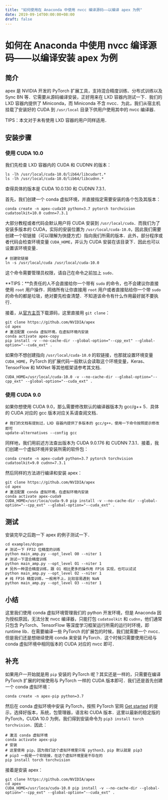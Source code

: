```yaml
---
title: "如何使用在 Anaconda 中使用 nvcc 编译源码——以编译 apex 为例"
date: 2019-09-14T00:00:00+08:00
draft: false
---
```


# 如何在 Anaconda 中使用 nvcc 编译源码——以编译安装 apex 为例

## 简介

apex 是 NVIDIA 开发的 PyTorch 扩展工具，支持混合精度训练、分布式训练以及 Sync BN 等．它需要从源码编译安装，正好用来在 LXD 容器内测试一下．我们的 LXD 容器内提供了 Miniconda，而 Miniconda 不含 nvcc．为此，我们从宿主机挂载了安装好的 CUDA 到 `/usr/local` 目录下供用户使用其中的 nvcc 编译器．

TIPS：本文对于未有使用 LXD 容器的用户同样适用．

## 安装步骤

### 使用 CUDA 10.0

我们先检查 LXD 容器内的 CUDA 和 CUDNN 的版本：

```shell
ls -lh /usr/local/cuda-10.0/lib64/libcudart.*
ls -lh /usr/local/cuda-10.0/lib64/libcudnn.*
```

查得具体的版本是 CUDA 10.0.130 和 CUDNN 7.3.1．

首先，我们创建一个 conda 虚拟环境，并直接指定需要安装的各个包及其版本：

```shell
conda create -n apex-cuda10 python=3.7 pytorch torchvision cudatoolkit=10.0 cudnn=7.3.1
```

大部分教程或者代码会默认用户将 CUDA 安装到 `/usr/local/cuda`．而我们为了安装多版本的 CUDA，实际的安装位置为 `/usr/local/cuda-10.0`，因此我们需要创建一个软链接（可以理解为快捷方式）指向我们所需的版本．此外，部分程序或者代码会检查环境变量 `CUDA_HOME`，并认为 CUDA 安装在该目录下．因此也可以设置该环境变量．

```shell
# 创建软链接
ln -s /usr/local/cuda /usr/local/cuda-10.0
```

这个命令需要管理员权限，请自己在命令之前加上 `sudo`．

**TIPS：**负责任的人不会直接给你一个带有 `sudo` 的命令，也不会建议你直接使用 `root` 用户操作．网络所有让你直接用 `root` 用户或者直接贴给你一个带 `sudo` 的命令的都是垃圾，绝对要先检查清楚．不知道该命令有什么作用最好就不要执行．

接着，从[官方主页](https://github.com/NVIDIA/apex)下载源码，这里直接用 `git clone`：

```shell
git clone https://github.com/NVIDIA/apex
cd apex
# 激活配置 conda 虚拟环境，在虚拟环境内安装
conda activate apex-copy
pip install -v --no-cache-dir --global-option="--cpp_ext" --global-option="--cuda_ext" .
```

如果你不想创建指向 `/usr/local/cuda-10.0` 的软链接，也那就设置环境变量 `CUDA_HOME`，PyTorch 的扩展代码一般默认会读取这个环境变量，Keras、TensorFlow 和 MXNet 等其他框架请参考其文档．

```shell
CUDA_HOME=/usr/local/cuda-10.0 -v --no-cache-dir --global-option="--cpp_ext" --global-option="--cuda_ext" .
```

### 使用 CUDA 9.0

如果你想使用 CUDA 9.0，那么需要修改默认的编译器版本为 gcc/g++ 5．具体的 CUDA 对应的 gcc 版本对应关系请查阅文档．

```shell
# 我们的文档有提到过，LXD 容器内提供了多版本的 gcc/g++，使用一下命令按照提示修改即可
update-alternatives --config gcc
```

同样地，我们用前述方法查出版本为 CUDA 9.0.176 和 CUDNN 7.3.1．接着，我们创建一个虚拟环境并安装所需的软件包：

```shell
conda create -n apex-cuda9 python=3.7 pytorch torchvision cudatoolkit=9.0 cudnn=7.3.1
```

然后同样的方法进行编译和安装 apex：

```shell
git clone https://github.com/NVIDIA/apex
cd apex
# 激活配置 conda 虚拟环境，在虚拟环境内安装
conda activate apex-cuda9
CUDA_HOME=/usr/loca/cuda-9.0 pip install -v --no-cache-dir --global-option="--cpp_ext" --global-option="--cuda_ext" .
```

## 测试

安装完毕之后跑一下 apex 的例子测试一下．

```shell
cd examples/dcgan
# 测试一下 FP32 位精度的训练
python main_amp.py --opt_level O0 --niter 1
# 测试一下混合精度训练
python main_amp.py --opt_level O1 --niter 1
# 另外一种混合精度训练，跟 O1 相比更多的操作用 FP16 实现，也可以试试
python main_amp.py --opt_level O2 --niter 1
# 纯 FP16 精度训练，一般用不上，比较容易遇到 NaN
python main_amp.py --opt_level O3 --niter 1
```

## 小结

这里我们使用 conda 虚拟环境管理我们的 python 开发环境，但是 Anaconda 因为授权原因，无法分发 nvcc 编译器，只能打包 `cudatoolkit` 和 `cudnn`，他们通常只包含 PyTorch、TensorFlow 等深度学习框架运行所需的运行时环境，即 runtime lib．在需要编译一些 PyTorch 的扩展包的时候，我们就需要一个 nvcc．但是我们还是想继续使用 conda 来安装 PyTorch．这个时候只需要使用已经与 conda 虚拟环境中相同版本的 CUDA 对应的 nvcc 即可．

## 补充

如果用户一开始就是用 `pip` 安装的 PyTorch 呢？其实还是一样的，只需要在编译 PyTorch 扩展的时候使用与 PyTorch 一样的 CUDA 版本即可．我们还是首先创建一个 conda 虚拟环境：

```shell
conda create -n apex-pip python=3.7
```

然后在 conda 虚拟环境中安装 PyTorch，按照 PyTorch 官网 [Get started](https://pytorch.org/get-started/locally/) 的提示，选择好版本，系统，包管理器，语言和 CUDA 版本．这里以最新的稳定版的 PyTorch，CUDA 10.0 为例，我们得到安装命令为 `pip3 install torch torchvision`．因此：

```shell
# 激活 conda 虚拟环境
conda activate apex-pip
# 安装
# 这里使用 pip，因为我们这个虚拟环境里只有 python3，pip 默认就是 pip3
# pip3 一般是一个软链接，在这个虚拟环境里是不存在的
pip install torch torchvision
```

接着是安装 apex：

```shell
git clone https://github.com/NVIDIA/apex
cd apex
CUDA_HOME=/usr/loca/cuda-10.0 pip install -v --no-cache-dir --global-option="--cpp_ext" --global-option="--cuda_ext" .
```